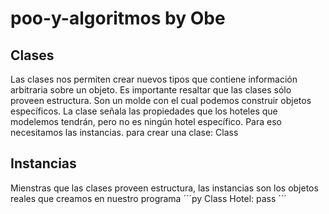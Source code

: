 # poo-y-algoritmos by Obe
## Clases 
Las clases nos permiten crear nuevos tipos que contiene información arbitraria sobre un objeto.
Es importante resaltar que las clases sólo proveen estructura. Son un molde con
el cual podemos construir objetos específicos. La clase señala las propiedades
que los hoteles que modelemos tendrán, pero no es ningún hotel específico. Para
eso necesitamos las instancias.
    para crear una clase: 
        Class
## Instancias
Mienstras que las clases proveen estructura, las instancias son los objetos reales que creamos en nuestro programa
´´´py
    Class Hotel:
        pass
´´´
